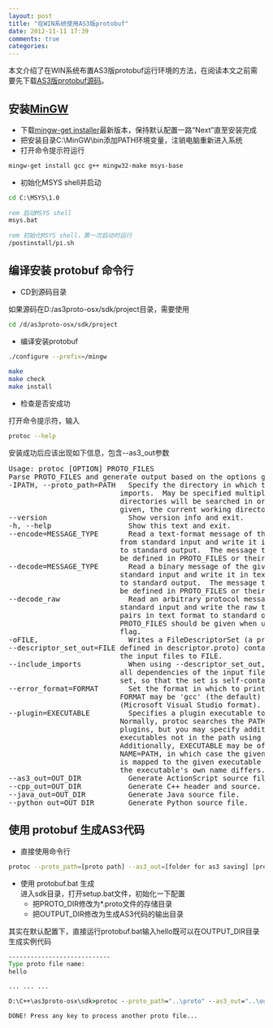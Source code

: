 ```yaml
---
layout: post
title: "在WIN系统使用AS3版protobuf"
date: 2012-11-11 17:39
comments: true
categories: 
---
```


[1]: http://code.google.com/p/protobuf-actionscript3/ "http://code.google.com/p/protobuf-actionscript3/"
[2]: http://mingw.org/wiki/Getting_Started "http://mingw.org/wiki/Getting_Started"
[3]: http://sourceforge.net/projects/mingw/files/Installer/mingw-get-inst/ "http://sourceforge.net/projects/mingw/files/Installer/mingw-get-inst/"
[4]: https://github.com/larryhou/as3proto-osx  "Actionscript3.0版protobuf"

本文介绍了在WIN系统布置AS3版protobuf运行环境的方法，在阅读本文之前需要先下载[AS3版protobuf源码][4]。<!--more-->
  
## 安装[MinGW][2]  
* 下载[mingw-get installer][3]最新版本，保持默认配置一路“Next”直至安装完成
* 把安装目录C:\MinGW\bin添加PATH环境变量，注销电脑重新进入系统
* 打开命令提示符运行  

```sh
mingw-get install gcc g++ mingw32-make msys-base
```
	
		
* 初始化MSYS shell并启动  

```bat
cd C:\MSYS\1.0
		
rem 启动MSYS shell
msys.bat
		
rem 初始化MSYS shell，第一次启动时运行
/postinstall/pi.sh
```
	
	
## 编译安装 protobuf 命令行
* CD到源码目录     
  
如果源码在D:/as3proto-osx/sdk/project目录，需要使用

```sh
cd /d/as3proto-osx/sdk/project
```
		
* 编译安装protobuf  

```sh
./configure --prefix=/mingw
		
make		
make check		
make install
```
	
* 检查是否安成功
  
打开命令提示符，输入

```sh
protoc --help
```
		
安装成功后应该出现如下信息，包含--as3_out参数

<pre>
Usage: protoc [OPTION] PROTO_FILES
Parse PROTO_FILES and generate output based on the options given:
-IPATH, --proto_path=PATH   Specify the directory in which to search for
                          imports.  May be specified multiple times;
                          directories will be searched in order.  If not
                          given, the current working directory is used.
--version                   Show version info and exit.
-h, --help                  Show this text and exit.
--encode=MESSAGE_TYPE       Read a text-format message of the given type
                          from standard input and write it in binary
                          to standard output.  The message type must
                          be defined in PROTO_FILES or their imports.
--decode=MESSAGE_TYPE       Read a binary message of the given type from
                          standard input and write it in text format
                          to standard output.  The message type must
                          be defined in PROTO_FILES or their imports.
--decode_raw                Read an arbitrary protocol message from
                          standard input and write the raw tagalue
                          pairs in text format to standard output.  No
                          PROTO_FILES should be given when using this
                          flag.
-oFILE,                     Writes a FileDescriptorSet (a protocol buffer,
--descriptor_set_out=FILE defined in descriptor.proto) containing all of
                          the input files to FILE.
--include_imports           When using --descriptor_set_out, also include
                          all dependencies of the input files in the
                          set, so that the set is self-contained.
--error_format=FORMAT       Set the format in which to print errors.
                          FORMAT may be 'gcc' (the default) or 'msvs'
                          (Microsoft Visual Studio format).
--plugin=EXECUTABLE         Specifies a plugin executable to use.
                          Normally, protoc searches the PATH for
                          plugins, but you may specify additional
                          executables not in the path using this flag.
                          Additionally, EXECUTABLE may be of the form
                          NAME=PATH, in which case the given plugin name
                          is mapped to the given executable even if
                          the executable's own name differs.
--as3_out=OUT_DIR           Generate ActionScript source file.
--cpp_out=OUT_DIR           Generate C++ header and source.
--java_out=OUT_DIR          Generate Java source file.
--python_out=OUT_DIR        Generate Python source file.
</pre>

## 使用 protobuf 生成AS3代码
* 直接使用命令行 
 
```sh
protoc --proto_path=[proto path] --as3_out=[folder for as3 saving] [proto file]
```
		
* 使用 protobuf.bat 生成      
进入sdk目录，打开setup.bat文件，初始化一下配置
	* 把PROTO_DIR修改为\*.proto文件的存储目录
	* 把OUTPUT_DIR修改为生成AS3代码的输出目录
	
其实在默认配置下，直接运行protobuf.bat输入hello既可以在OUTPUT_DIR目录生成实例代码  

```bat
----------------------------
Type proto file name:
hello

... ... ...

D:\C++\as3proto-osx\sdk>protoc --proto_path="..\proto" --as3_out="..\output" "..\proto\hello.proto"

DONE! Press any key to process another proto file...
```
		
	

